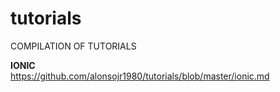 # tutorials
COMPILATION OF TUTORIALS

**IONIC**<br>
https://github.com/alonsojr1980/tutorials/blob/master/ionic.md
